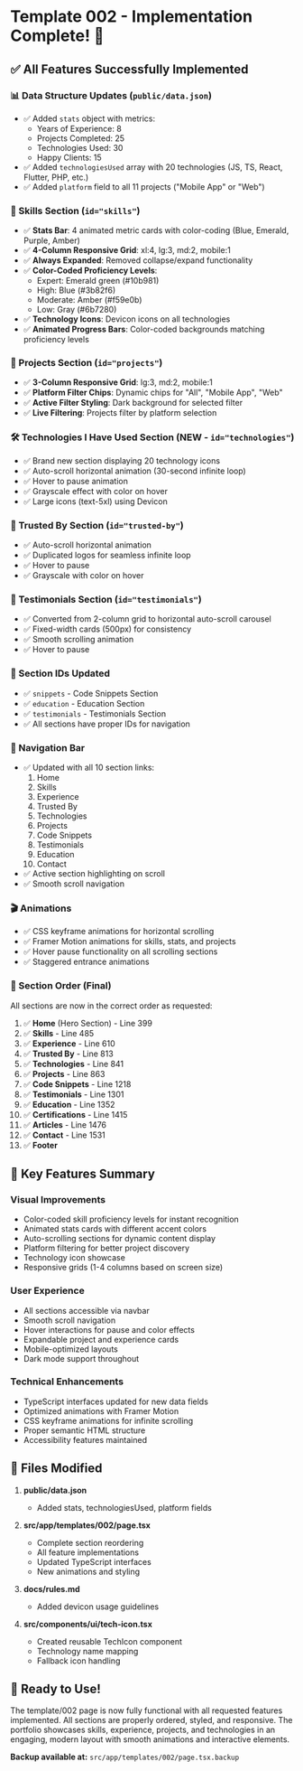 # Template 002 - Implementation Complete! 🎉

## ✅ All Features Successfully Implemented

### 📊 Data Structure Updates (`public/data.json`)
- ✅ Added `stats` object with metrics:
  - Years of Experience: 8
  - Projects Completed: 25
  - Technologies Used: 30
  - Happy Clients: 15
- ✅ Added `technologiesUsed` array with 20 technologies (JS, TS, React, Flutter, PHP, etc.)
- ✅ Added `platform` field to all 11 projects ("Mobile App" or "Web")

### 🎨 Skills Section (`id="skills"`)
- ✅ **Stats Bar**: 4 animated metric cards with color-coding (Blue, Emerald, Purple, Amber)
- ✅ **4-Column Responsive Grid**: xl:4, lg:3, md:2, mobile:1
- ✅ **Always Expanded**: Removed collapse/expand functionality
- ✅ **Color-Coded Proficiency Levels**:
  - Expert: Emerald green (#10b981)
  - High: Blue (#3b82f6)
  - Moderate: Amber (#f59e0b)
  - Low: Gray (#6b7280)
- ✅ **Technology Icons**: Devicon icons on all technologies
- ✅ **Animated Progress Bars**: Color-coded backgrounds matching proficiency levels

### 📁 Projects Section (`id="projects"`)
- ✅ **3-Column Responsive Grid**: lg:3, md:2, mobile:1
- ✅ **Platform Filter Chips**: Dynamic chips for "All", "Mobile App", "Web"
- ✅ **Active Filter Styling**: Dark background for selected filter
- ✅ **Live Filtering**: Projects filter by platform selection

### 🛠️ Technologies I Have Used Section (NEW - `id="technologies"`)
- ✅ Brand new section displaying 20 technology icons
- ✅ Auto-scroll horizontal animation (30-second infinite loop)
- ✅ Hover to pause animation
- ✅ Grayscale effect with color on hover
- ✅ Large icons (text-5xl) using Devicon

### 🏢 Trusted By Section (`id="trusted-by"`)
- ✅ Auto-scroll horizontal animation
- ✅ Duplicated logos for seamless infinite loop
- ✅ Hover to pause
- ✅ Grayscale with color on hover

### 💬 Testimonials Section (`id="testimonials"`)
- ✅ Converted from 2-column grid to horizontal auto-scroll carousel
- ✅ Fixed-width cards (500px) for consistency
- ✅ Smooth scrolling animation
- ✅ Hover to pause

### 🔧 Section IDs Updated
- ✅ `snippets` - Code Snippets Section
- ✅ `education` - Education Section
- ✅ `testimonials` - Testimonials Section
- ✅ All sections have proper IDs for navigation

### 🧭 Navigation Bar
- ✅ Updated with all 10 section links:
  1. Home
  2. Skills
  3. Experience
  4. Trusted By
  5. Technologies
  6. Projects
  7. Code Snippets
  8. Testimonials
  9. Education
  10. Contact
- ✅ Active section highlighting on scroll
- ✅ Smooth scroll navigation

### 🎬 Animations
- ✅ CSS keyframe animations for horizontal scrolling
- ✅ Framer Motion animations for skills, stats, and projects
- ✅ Hover pause functionality on all scrolling sections
- ✅ Staggered entrance animations

### 📐 Section Order (Final)
All sections are now in the correct order as requested:

1. ✅ **Home** (Hero Section) - Line 399
2. ✅ **Skills** - Line 485
3. ✅ **Experience** - Line 610
4. ✅ **Trusted By** - Line 813
5. ✅ **Technologies** - Line 841
6. ✅ **Projects** - Line 863
7. ✅ **Code Snippets** - Line 1218
8. ✅ **Testimonials** - Line 1301
9. ✅ **Education** - Line 1352
10. ✅ **Certifications** - Line 1415
11. ✅ **Articles** - Line 1476
12. ✅ **Contact** - Line 1531
13. ✅ **Footer**

## 🎯 Key Features Summary

### Visual Improvements
- Color-coded skill proficiency levels for instant recognition
- Animated stats cards with different accent colors
- Auto-scrolling sections for dynamic content display
- Platform filtering for better project discovery
- Technology icon showcase
- Responsive grids (1-4 columns based on screen size)

### User Experience
- All sections accessible via navbar
- Smooth scroll navigation
- Hover interactions for pause and color effects
- Expandable project and experience cards
- Mobile-optimized layouts
- Dark mode support throughout

### Technical Enhancements
- TypeScript interfaces updated for new data fields
- Optimized animations with Framer Motion
- CSS keyframe animations for infinite scrolling
- Proper semantic HTML structure
- Accessibility features maintained

## 📝 Files Modified

1. **public/data.json**
   - Added stats, technologiesUsed, platform fields

2. **src/app/templates/002/page.tsx**
   - Complete section reordering
   - All feature implementations
   - Updated TypeScript interfaces
   - New animations and styling

3. **docs/rules.md**
   - Added devicon usage guidelines

4. **src/components/ui/tech-icon.tsx**
   - Created reusable TechIcon component
   - Technology name mapping
   - Fallback icon handling

## 🚀 Ready to Use!

The template/002 page is now fully functional with all requested features implemented. All sections are properly ordered, styled, and responsive. The portfolio showcases skills, experience, projects, and technologies in an engaging, modern layout with smooth animations and interactive elements.

**Backup available at:** `src/app/templates/002/page.tsx.backup`
